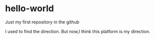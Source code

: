 # hello-world
Just my first repository in the github

I used to find the direction.
But now,I think this platform is my direction.
